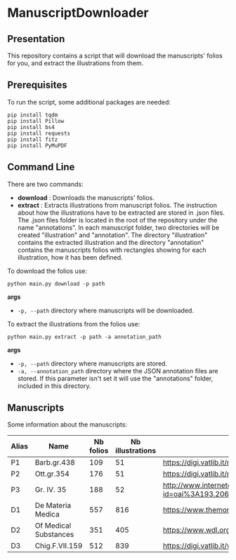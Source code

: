 # ManuscriptDownloader
## Presentation

This repository contains a script that will download the manuscripts' folios for you, and extract the illustrations from them.

## Prerequisites

To run the script, some additional packages are needed:
```
pip install tqdm
pip install Pillow
pip install bs4
pip install requests
pip install fitz
pip install PyMuPDF
```

## Command Line
There are two commands: 

- **download** : Downloads the manuscripts' folios.
- **extract** : Extracts illustrations from manuscript folios. The instruction about how the illustrations have to be extracted are stored in .json files. The .json files folder is located in the root of the repository under the name "annotations".
In each manuscript folder, two directories will be created "illustration" and "annotation". The directory "illustration" contains the extracted illustration and the directory "annotation" contains the manuscripts folios with rectangles showing for each illustration, how it has been defined.

To download the folios use:
```
python main.py download -p path
```
**args**
- `-p, --path` directory where manuscripts will be downloaded.

To extract the illustrations from the folios use:
```
python main.py extract -p path -a annotation_path
```
**args**
- `-p, --path` directory where manuscripts are stored.
- `-a, --annotation_path` directory where the JSON annotation files are stored. If this parameter isn't set it will use the "annotations" folder, included in this directory. 


## Manuscripts

Some information about the manuscripts:

| Alias  | Name | Nb folios | Nb illustrations | Link |
| ------------- | ------------- | ------------- | ------------- | ------------- |
| P1  | Barb.gr.438  | 109  | 51  | https://digi.vatlib.it/mss/detail/Barb.gr.438  |
| P2  | Ott.gr.354   | 176  | 51  | https://digi.vatlib.it/mss/detail/Ott.gr.354  |
| P3  | Gr. IV. 35  | 188  | 52  | http://www.internetculturale.it/jmms/iccuviewer/iccu.jsp?id=oai%3A193.206.197.121%3A18%3AVE0049%3ACSTOR.241.10734&mode=all&teca=marciana  |
| D1  | De Materia Medica  | 557  | 816  | https://www.themorgan.org/manuscript/143825  |
| D2  | Of Medical Substances | 351  | 405  | https://www.wdl.org/en/item/10690/  |
| D3  | Chig.F.VII.159  | 512  | 839  | https://digi.vatlib.it/view/MSS_Chig.F.VII.159  |
